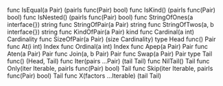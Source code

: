 func IsEqual(a Pair) (pairIs func(Pair) bool)
func IsKind() (pairIs func(Pair) bool)
func IsNested() (pairIs func(Pair) bool)
func StringOfOnes(a interface{}) string
func StringOfPair(a Pair) string
func StringOfTwos(a, b interface{}) string
func KindOfPair(a Pair) kind
    func Cardinal(a int) Cardinality
    func SizeOfPair(a Pair) (size Cardinality)
type Head func() Pair
    func At(i int) Index
    func Ordinal(a int) Index
    func Apep(a Pair) Pair
    func Aten(a Pair) Pair
    func Join(a, b Pair) Pair
    func Swap(a Pair) Pair
type Tail func() (Head, Tail)
    func Iter(pairs ...Pair) (tail Tail)
    func NilTail() Tail
    func Only(iter Iterable, pairIs func(Pair) bool) Tail
    func Skip(iter Iterable, pairIs func(Pair) bool) Tail
    func X(factors ...Iterable) (tail Tail)
